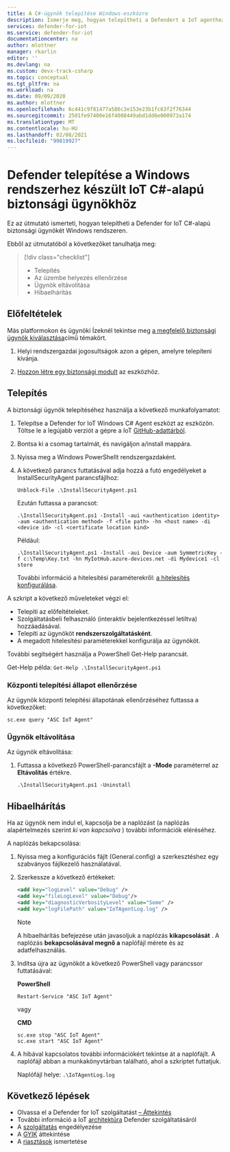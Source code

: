 ```yaml
---
title: A C#-ügynök telepítése Windows-eszközre
description: Ismerje meg, hogyan telepítheti a Defendert a IoT agenthez a 32 bites vagy a 64-bites Windows-eszközökön.
services: defender-for-iot
ms.service: defender-for-iot
documentationcenter: na
author: mlottner
manager: rkarlin
editor: ''
ms.devlang: na
ms.custom: devx-track-csharp
ms.topic: conceptual
ms.tgt_pltfrm: na
ms.workload: na
ms.date: 09/09/2020
ms.author: mlottner
ms.openlocfilehash: 6c441c9f81477a586c3e153e23b1fc63f2f76344
ms.sourcegitcommit: 2501fe97400e16f4008449abd1dd6e000973a174
ms.translationtype: MT
ms.contentlocale: hu-HU
ms.lasthandoff: 02/08/2021
ms.locfileid: "99819927"
---
```

# <a name="deploy-a-defender-for-iot-c-based-security-agent-for-windows"></a>Defender telepítése a Windows rendszerhez készült IoT C#-alapú biztonsági ügynökhöz

Ez az útmutató ismerteti, hogyan telepítheti a Defender for IoT C#-alapú biztonsági ügynökét Windows rendszeren.

Ebből az útmutatóból a következőket tanulhatja meg:

> [!div class="checklist"]
> * Telepítés
> * Az üzembe helyezés ellenőrzése
> * Ügynök eltávolítása
> * Hibaelhárítás

## <a name="prerequisites"></a>Előfeltételek

Más platformokon és ügynöki Ízeknél tekintse meg [a megfelelő biztonsági ügynök kiválasztása](how-to-deploy-agent.md)című témakört.

1. Helyi rendszergazdai jogosultságok azon a gépen, amelyre telepíteni kívánja.

1. [Hozzon létre egy biztonsági modult](quickstart-create-security-twin.md) az eszközhöz.

## <a name="installation"></a>Telepítés

A biztonsági ügynök telepítéséhez használja a következő munkafolyamatot:

1. Telepítse a Defender for IoT Windows C# Agent eszközt az eszközön. Töltse le a legújabb verziót a gépre a IoT [GitHub-adattárból](https://github.com/Azure/Azure-IoT-Security-Agent-CS).

1. Bontsa ki a csomag tartalmát, és navigáljon a/install mappára.

1. Nyissa meg a Windows PowerShellt rendszergazdaként.
1. A következő parancs futtatásával adja hozzá a futó engedélyeket a InstallSecurityAgent parancsfájlhoz:

    ```
    Unblock-File .\InstallSecurityAgent.ps1
    ```

    Ezután futtassa a parancsot:

    ```
    .\InstallSecurityAgent.ps1 -Install -aui <authentication identity> -aum <authentication method> -f <file path> -hn <host name> -di <device id> -cl <certificate location kind>
    ```

    Például:

    ```
    .\InstallSecurityAgent.ps1 -Install -aui Device -aum SymmetricKey -f c:\Temp\Key.txt -hn MyIotHub.azure-devices.net -di Mydevice1 -cl store
    ```

    További információ a hitelesítési paraméterekről: [a hitelesítés konfigurálása](concept-security-agent-authentication-methods.md).

A szkript a következő műveleteket végzi el:

* Telepíti az előfeltételeket.
* Szolgáltatásbeli felhasználó (interaktív bejelentkezéssel letiltva) hozzáadásával.
* Telepíti az ügynököt **rendszerszolgáltatásként**.
* A megadott hitelesítési paraméterekkel konfigurálja az ügynököt.

További segítségért használja a PowerShell Get-Help parancsát.

Get-Help példa:    ```Get-Help .\InstallSecurityAgent.ps1```

### <a name="verify-deployment-status"></a>Központi telepítési állapot ellenőrzése

Az ügynök központi telepítési állapotának ellenőrzéséhez futtassa a következőket:

```sc.exe query "ASC IoT Agent"```

### <a name="uninstall-the-agent"></a>Ügynök eltávolítása

Az ügynök eltávolítása:

1. Futtassa a következő PowerShell-parancsfájlt a **-Mode** paraméterrel az **Eltávolítás** értékre.

    ```
    .\InstallSecurityAgent.ps1 -Uninstall
    ```

## <a name="troubleshooting"></a>Hibaelhárítás

Ha az ügynök nem indul el, kapcsolja be a naplózást (a naplózás alapértelmezés szerint *ki van kapcsolva* ) további információk eléréséhez.

A naplózás bekapcsolása:

1. Nyissa meg a konfigurációs fájlt (General.config) a szerkesztéshez egy szabványos fájlkezelő használatával.

1. Szerkessze a következő értékeket:

   ```xml
   <add key="logLevel" value="Debug" />
   <add key="fileLogLevel" value="Debug"/>
   <add key="diagnosticVerbosityLevel" value="Some" />
   <add key="logFilePath" value="IoTAgentLog.log" />
   ```

    > [!NOTE]
    > A hibaelhárítás befejezése után javasoljuk a naplózás **kikapcsolását** . A naplózás **bekapcsolásával megnő a** naplófájl mérete és az adatfelhasználás.

1. Indítsa újra az ügynököt a következő PowerShell vagy parancssor futtatásával:

    **PowerShell**

     ```
     Restart-Service "ASC IoT Agent"
     ```

   vagy

    **CMD**

     ```
     sc.exe stop "ASC IoT Agent"
     sc.exe start "ASC IoT Agent"
     ```

1. A hibával kapcsolatos további információkért tekintse át a naplófájlt. A naplófájl abban a munkakönyvtárban található, ahol a szkriptet futtatjuk. 

   Naplófájl helye: `.\IoTAgentLog.log`

## <a name="next-steps"></a>Következő lépések

* Olvassa el a Defender for IoT szolgáltatást [– Áttekintés](overview.md)
* További információ a IoT [architektúra](architecture.md) Defender szolgáltatásáról
* A [szolgáltatás](quickstart-onboard-iot-hub.md) engedélyezése
* A [GYIK](resources-frequently-asked-questions.md) áttekintése
* A [riasztások](concept-security-alerts.md) ismertetése
